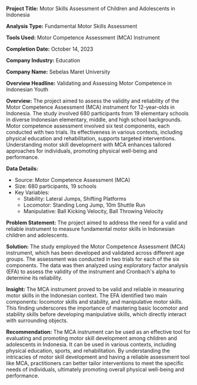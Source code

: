 **Project Title:** Motor Skills Assessment of Children and Adolescents in Indonesia

**Analysis Type:** Fundamental Motor Skills Assessment

**Tools Used:** Motor Competence Assessment (MCA) Instrument

**Completion Date:** October 14, 2023

**Company Industry:** Education

**Company Name:** Sebelas Maret University

**Overview Headline:** 
Validating and Assessing Motor Competence in Indonesian Youth

**Overview:** 
The project aimed to assess the validity and reliability of the Motor Competence Assessment (MCA) instrument for 12-year-olds in Indonesia. The study involved 680 participants from 19 elementary schools in diverse Indonesian elementary, middle, and high school backgrounds. Motor competence assessment involved six test components, each conducted with two trials. Its effectiveness in various contexts, including physical education and rehabilitation, supports targeted interventions. Understanding motor skill development with MCA enhances tailored approaches for individuals, promoting physical well-being and performance.

**Data Details:**
* Source: Motor Competence Assessment (MCA)
* Size: 680 participants, 19 schools
* Key Variables: 
    * Stability: Lateral Jumps, Shifting Platforms
    * Locomotor: Standing Long Jump, 10m Shuttle Run
    * Manipulative: Ball Kicking Velocity, Ball Throwing Velocity

**Problem Statement:** 
The project aimed to address the need for a valid and reliable instrument to measure fundamental motor skills in Indonesian children and adolescents.

**Solution:** 
The study employed the Motor Competence Assessment (MCA) instrument, which has been developed and validated across different age groups. The assessment was conducted in two trials for each of the six components. The data was then analyzed using exploratory factor analysis (EFA) to assess the validity of the instrument and Cronbach's alpha to determine its reliability.

**Insight:** 
The MCA instrument proved to be valid and reliable in measuring motor skills in the Indonesian context. The EFA identified two main components: locomotor skills and stability, and manipulative motor skills. This finding underscores the importance of mastering basic locomotor and stability skills before developing manipulative skills, which directly interact with surrounding objects.

**Recommendation:** 
The MCA instrument can be used as an effective tool for evaluating and promoting motor skill development among children and adolescents in Indonesia. It can be used in various contexts, including physical education, sports, and rehabilitation. By understanding the intricacies of motor skill development and having a reliable assessment tool like MCA, practitioners can better tailor interventions to meet the specific needs of individuals, ultimately promoting overall physical well-being and performance.
